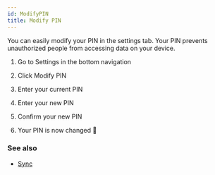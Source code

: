 ```yaml
---
id: ModifyPIN
title: Modify PIN
---
```

You can easily modify your PIN in the settings tab. Your PIN prevents unauthorized people from accessing data on your device.

1. Go to Settings in the bottom navigation 

2. Click Modify PIN  

2. Enter your current PIN 

3. Enter your new PIN 

4. Confirm your new PIN 

5. Your PIN is now changed 🎉 

### See also
- [Sync](Settings/Sync.md)